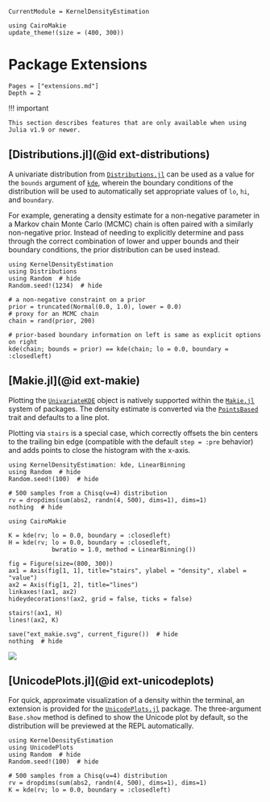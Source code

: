 ```@meta
CurrentModule = KernelDensityEstimation
```
```@setup
using CairoMakie
update_theme!(size = (400, 300))
```

# Package Extensions

```@contents
Pages = ["extensions.md"]
Depth = 2
```

!!! important

    This section describes features that are only available when using Julia v1.9 or newer.

## [Distributions.jl](@id ext-distributions)

A univariate distribution from
[`Distributions.jl`](https://juliahub.com/ui/Packages/General/Distributions)
can be used as a value for the `bounds` argument of [`kde`](@ref), wherein the boundary conditions of the distribution
will be used to automatically set appropriate values of `lo`, `hi`, and `boundary`.

For example, generating a density estimate for a non-negative parameter in a Markov chain Monte Carlo (MCMC) chain
is often paired with a similarly non-negative prior.
Instead of needing to explicitly determine and pass through the correct combination of lower and upper bounds and
their boundary conditions, the prior distribution can be used instead.

```@example ext_distributions
using KernelDensityEstimation
using Distributions
using Random  # hide
Random.seed!(1234)  # hide

# a non-negative constraint on a prior
prior = truncated(Normal(0.0, 1.0), lower = 0.0)
# proxy for an MCMC chain
chain = rand(prior, 200)

# prior-based boundary information on left is same as explicit options on right
kde(chain; bounds = prior) == kde(chain; lo = 0.0, boundary = :closedleft)
```


## [Makie.jl](@id ext-makie)

Plotting the [`UnivariateKDE`](@ref) object is natively supported within the
[`Makie.jl`](https://juliahub.com/ui/Packages/General/Makie)
system of packages.
The density estimate is converted via the
[`PointsBased`](https://docs.makie.org/stable/explanations/recipes#Multiple-Argument-Conversion-with-convert_arguments)
trait and defaults to a line plot.

Plotting via `stairs` is a special case, which correctly offsets the bin centers to the trailing bin edge (compatible
with the default `step = :pre` behavior) and adds points to close the histogram with the x-axis.

```@example ext_makie
using KernelDensityEstimation: kde, LinearBinning
using Random  # hide
Random.seed!(100)  # hide

# 500 samples from a Chisq(ν=4) distribution
rv = dropdims(sum(abs2, randn(4, 500), dims=1), dims=1)
nothing  # hide
```

```@example ext_makie
using CairoMakie

K = kde(rv; lo = 0.0, boundary = :closedleft)
H = kde(rv; lo = 0.0, boundary = :closedleft,
            bwratio = 1.0, method = LinearBinning())

fig = Figure(size=(800, 300))
ax1 = Axis(fig[1, 1], title="stairs", ylabel = "density", xlabel = "value")
ax2 = Axis(fig[1, 2], title="lines")
linkaxes!(ax1, ax2)
hideydecorations!(ax2, grid = false, ticks = false)

stairs!(ax1, H)
lines!(ax2, K)

save("ext_makie.svg", current_figure())  # hide
nothing  # hide
```

![](ext_makie.svg)

## [UnicodePlots.jl](@id ext-unicodeplots)

For quick, approximate visualization of a density within the terminal, an extension is provided for the
[`UnicodePlots.jl`](https://juliahub.com/ui/Packages/General/UnicodePlots)
package.
The three-argument `Base.show` method is defined to show the Unicode plot by default, so the distribution will be
previewed at the REPL automatically.

```@example ext_unicodeplots
using KernelDensityEstimation
using UnicodePlots
using Random  # hide
Random.seed!(100)  # hide

# 500 samples from a Chisq(ν=4) distribution
rv = dropdims(sum(abs2, randn(4, 500), dims=1), dims=1)
K = kde(rv; lo = 0.0, boundary = :closedleft)
```
